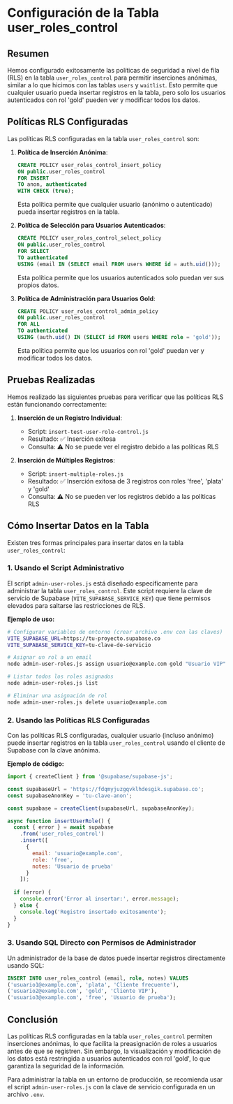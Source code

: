 # Configuración de la Tabla user_roles_control

## Resumen

Hemos configurado exitosamente las políticas de seguridad a nivel de fila (RLS) en la tabla `user_roles_control` para permitir inserciones anónimas, similar a lo que hicimos con las tablas `users` y `waitlist`. Esto permite que cualquier usuario pueda insertar registros en la tabla, pero solo los usuarios autenticados con rol 'gold' pueden ver y modificar todos los datos.

## Políticas RLS Configuradas

Las políticas RLS configuradas en la tabla `user_roles_control` son:

1. **Política de Inserción Anónima**:
   ```sql
   CREATE POLICY user_roles_control_insert_policy
   ON public.user_roles_control
   FOR INSERT
   TO anon, authenticated
   WITH CHECK (true);
   ```
   Esta política permite que cualquier usuario (anónimo o autenticado) pueda insertar registros en la tabla.

2. **Política de Selección para Usuarios Autenticados**:
   ```sql
   CREATE POLICY user_roles_control_select_policy
   ON public.user_roles_control
   FOR SELECT
   TO authenticated
   USING (email IN (SELECT email FROM users WHERE id = auth.uid()));
   ```
   Esta política permite que los usuarios autenticados solo puedan ver sus propios datos.

3. **Política de Administración para Usuarios Gold**:
   ```sql
   CREATE POLICY user_roles_control_admin_policy
   ON public.user_roles_control
   FOR ALL
   TO authenticated
   USING (auth.uid() IN (SELECT id FROM users WHERE role = 'gold'));
   ```
   Esta política permite que los usuarios con rol 'gold' puedan ver y modificar todos los datos.

## Pruebas Realizadas

Hemos realizado las siguientes pruebas para verificar que las políticas RLS están funcionando correctamente:

1. **Inserción de un Registro Individual**:
   - Script: `insert-test-user-role-control.js`
   - Resultado: ✅ Inserción exitosa
   - Consulta: ⚠️ No se puede ver el registro debido a las políticas RLS

2. **Inserción de Múltiples Registros**:
   - Script: `insert-multiple-roles.js`
   - Resultado: ✅ Inserción exitosa de 3 registros con roles 'free', 'plata' y 'gold'
   - Consulta: ⚠️ No se pueden ver los registros debido a las políticas RLS

## Cómo Insertar Datos en la Tabla

Existen tres formas principales para insertar datos en la tabla `user_roles_control`:

### 1. Usando el Script Administrativo

El script `admin-user-roles.js` está diseñado específicamente para administrar la tabla `user_roles_control`. Este script requiere la clave de servicio de Supabase (`VITE_SUPABASE_SERVICE_KEY`) que tiene permisos elevados para saltarse las restricciones de RLS.

**Ejemplo de uso:**

```bash
# Configurar variables de entorno (crear archivo .env con las claves)
VITE_SUPABASE_URL=https://tu-proyecto.supabase.co
VITE_SUPABASE_SERVICE_KEY=tu-clave-de-servicio

# Asignar un rol a un email
node admin-user-roles.js assign usuario@example.com gold "Usuario VIP"

# Listar todos los roles asignados
node admin-user-roles.js list

# Eliminar una asignación de rol
node admin-user-roles.js delete usuario@example.com
```

### 2. Usando las Políticas RLS Configuradas

Con las políticas RLS configuradas, cualquier usuario (incluso anónimo) puede insertar registros en la tabla `user_roles_control` usando el cliente de Supabase con la clave anónima.

**Ejemplo de código:**

```javascript
import { createClient } from '@supabase/supabase-js';

const supabaseUrl = 'https://fdqmyjuzgqvklhdesgik.supabase.co';
const supabaseAnonKey = 'tu-clave-anon';

const supabase = createClient(supabaseUrl, supabaseAnonKey);

async function insertUserRole() {
  const { error } = await supabase
    .from('user_roles_control')
    .insert([
      {
        email: 'usuario@example.com',
        role: 'free',
        notes: 'Usuario de prueba'
      }
    ]);
    
  if (error) {
    console.error('Error al insertar:', error.message);
  } else {
    console.log('Registro insertado exitosamente');
  }
}
```

### 3. Usando SQL Directo con Permisos de Administrador

Un administrador de la base de datos puede insertar registros directamente usando SQL:

```sql
INSERT INTO user_roles_control (email, role, notes) VALUES
('usuario1@example.com', 'plata', 'Cliente frecuente'),
('usuario2@example.com', 'gold', 'Cliente VIP'),
('usuario3@example.com', 'free', 'Usuario de prueba');
```

## Conclusión

Las políticas RLS configuradas en la tabla `user_roles_control` permiten inserciones anónimas, lo que facilita la preasignación de roles a usuarios antes de que se registren. Sin embargo, la visualización y modificación de los datos está restringida a usuarios autenticados con rol 'gold', lo que garantiza la seguridad de la información.

Para administrar la tabla en un entorno de producción, se recomienda usar el script `admin-user-roles.js` con la clave de servicio configurada en un archivo `.env`.
